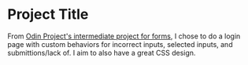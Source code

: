 # Project Title

From [Odin Project's intermediate project for forms](https://www.theodinproject.com/lessons/node-path-intermediate-html-and-css-sign-up-form), I chose to do a login page with custom behaviors for incorrect inputs, selected inputs, and submittions/lack of. I aim to also have a great CSS design.